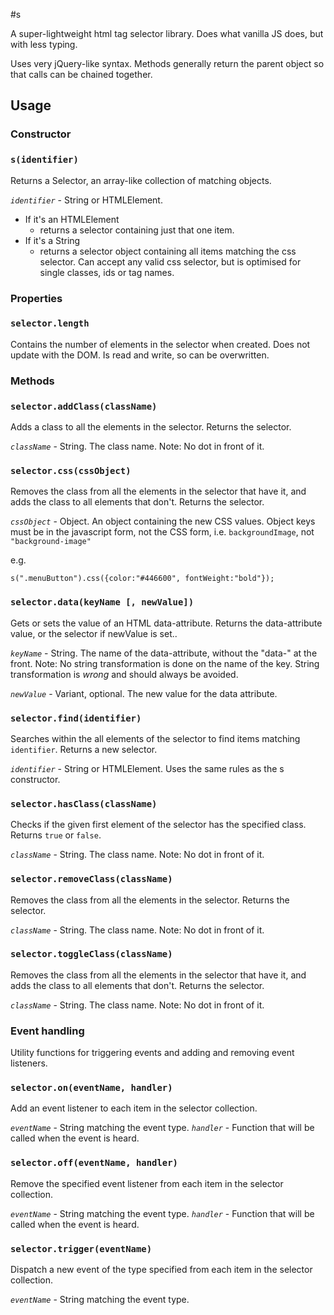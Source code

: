 #s

A super-lightweight html tag selector library. Does what vanilla JS does, but with less typing. 

Uses very jQuery-like syntax. Methods generally return the parent object so that calls can be chained together.

## Usage

### Constructor

### `s(identifier)`

Returns a Selector, an array-like collection of matching objects.

*`identifier`* - String or HTMLElement. 
- If it's an HTMLElement
	- returns a selector containing just that one item. 
- If it's a String
	- returns a selector object containing all items matching the css selector. Can accept any valid css selector, but is optimised for single classes, ids or tag names.
	
### Properties

### `selector.length`

Contains the number of elements in the selector when created. Does not update with the DOM. Is read and write, so can be overwritten.

### Methods

### `selector.addClass(className)`

Adds a class to all the elements in the selector. Returns the selector.

*`className`* - String. The class name. Note: No dot in front of it. 

### `selector.css(cssObject)`

Removes the class from all the elements in the selector that have it, and adds the class to all elements that don't. Returns the selector.

*`cssObject`* - Object. An object containing the new CSS values. Object keys must be in the javascript form, not the CSS form, i.e. `backgroundImage`, not `"background-image"`

e.g.

```
s(".menuButton").css({color:"#446600", fontWeight:"bold"});
```

### `selector.data(keyName [, newValue])`

Gets or sets the value of an HTML data-attribute. Returns the data-attribute value, or the selector if newValue is set..

*`keyName`* - String. The name of the data-attribute, without the "data-" at the front. Note: No string transformation is done on the name of the key. String transformation is *wrong* and should always be avoided.

*`newValue`* - Variant, optional. The new value for the data attribute.

### `selector.find(identifier)`

Searches within the all elements of the selector to find items matching `identifier`. Returns a new selector.

*`identifier`* - String or HTMLElement. Uses the same rules as the s constructor.

### `selector.hasClass(className)`

Checks if the given first element of the selector has the specified class. Returns `true` or `false`.

*`className`* - String. The class name. Note: No dot in front of it. 

### `selector.removeClass(className)`

Removes the class from all the elements in the selector. Returns the selector.

*`className`* - String. The class name. Note: No dot in front of it.

### `selector.toggleClass(className)`

Removes the class from all the elements in the selector that have it, and adds the class to all elements that don't. Returns the selector.

*`className`* - String. The class name. Note: No dot in front of it. 

### Event handling

Utility functions for triggering events and adding and removing event listeners.

### `selector.on(eventName, handler)`

Add an event listener to each item in the selector collection.

*`eventName`* - String matching the event type.
*`handler`* - Function that will be called when the event is heard.

### `selector.off(eventName, handler)`

Remove the specified event listener from each item in the selector collection.

*`eventName`* - String matching the event type.
*`handler`* - Function that will be called when the event is heard.

### `selector.trigger(eventName)`

Dispatch a new event of the type specified from each item in the selector collection.

*`eventName`* - String matching the event type.

